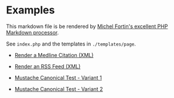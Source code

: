 # Examples

This markdown file is be rendered by [Michel Fortin's excellent PHP Markdown processor](https://github.com/michelf/php-markdown).

See `index.php` and the templates in `./templates/page`.

* [Render a Medline Citation (XML)](./TestMedlineCitation.php)
* [Render an RSS Feed (XML)](./TestRSSFeed.php)

* [Mustache Canonical Test - Variant 1](./TestMustacheCanonical.php)
* [Mustache Canonical Test - Variant 2](./TestMustacheCanonical2.php)
